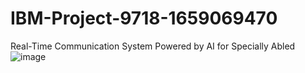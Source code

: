 # IBM-Project-9718-1659069470
Real-Time Communication System Powered by AI for Specially Abled
![image](https://user-images.githubusercontent.com/87938963/199532327-975a14b6-7a51-4699-8bd7-19587da3936b.png)
